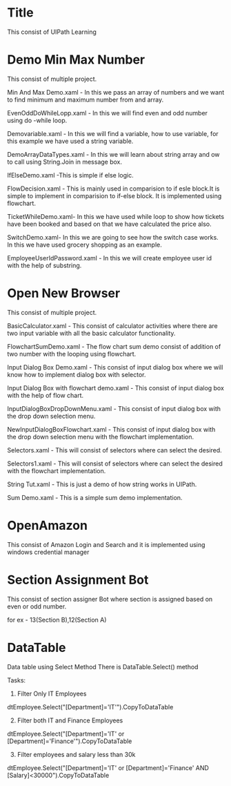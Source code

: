 
#  Title

This consist of UIPath Learning 

# Demo Min Max Number
This consist of multiple project.

Min And Max Demo.xaml - In this we pass an array of numbers and we want to find minimum and maximum number from and array.

EvenOddDoWhileLopp.xaml - In this we will find even and odd number using do -while loop.

Demovariable.xaml - In this we will find a variable, how to use variable, for this example we have used a string variable.

DemoArrayDataTypes.xaml - In this we will learn about string array and ow to call using String.Join in message box.

IfElseDemo.xaml -This is simple if else logic.

FlowDecision.xaml - This is mainly used in comparision to if esle block.It is simple to implement in comparision to if-else block. It is implemented using flowchart.

TicketWhileDemo.xaml- In this we have used while loop to show how tickets have been booked and based on that we have calculated the price also.

SwitchDemo.xaml- In this we are going to see how the switch case works.
In this we have used grocery shopping as an example.

EmployeeUserIdPassword.xaml - In this we will create employee user id with the help of substring.

# Open New Browser

This consist of multiple project.

BasicCalculator.xaml - This consist of calculator activities where there are two input variable with all the basic calculator functionality.

FlowchartSumDemo.xaml - The flow chart sum demo consist of addition of two number with the looping using flowchart.

Input Dialog Box Demo.xaml - This consist of input dialog box where we will know how to implement dialog box with selector.

Input Dialog Box with flowchart demo.xaml - This consist of input dialog box with the help of flow chart.

InputDialogBoxDropDownMenu.xaml - This consist of input dialog box with the drop down selection menu.

NewInputDialogBoxFlowchart.xaml - This consist of input dialog box with the drop down selection menu with the flowchart implementation.

Selectors.xaml - This will consist of selectors where can select the desired.

Selectors1.xaml - This will consist of selectors where can select the desired with the flowchart implementation.

String Tut.xaml - This is just a demo of how string works in UIPath.

Sum Demo.xaml - This is a simple sum demo implementation.

# OpenAmazon
This consist of Amazon Login and Search and it is implemented using windows credential manager


# Section Assignment Bot
This consist of section assigner Bot where section is assigned based on even or odd number.

for ex - 13(Section B),12(Section A)    


# DataTable
Data table using Select Method
There is DataTable.Select() method

Tasks:
1. Filter Only IT Employees

dtEmployee.Select("[Department]='IT'").CopyToDataTable

2. Filter both IT and Finance Employees

dtEmployee.Select("[Department]='IT' or [Department]='Finance'").CopyToDataTable

3. Filter employees and salary less than 30k

dtEmployee.Select("[Department]='IT' or [Department]='Finance' AND [Salary]<30000").CopyToDataTable
